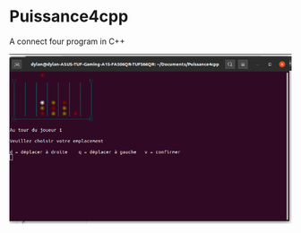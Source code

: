 # Puissance4cpp
A connect four program in C++

![Exemple visuel](https://github.com/dylink/Puissance4cpp/blob/master/Puissance4.png?raw=true)
